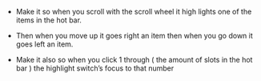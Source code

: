 - Make it so when you scroll with the scroll wheel it high lights one of the items in the hot bar. 

- Then when you move up it goes right an item then when you go down it goes left an item. 

- Make it also so when you click 1 through ( the amount of slots in the hot bar ) the highlight switch’s focus to that number